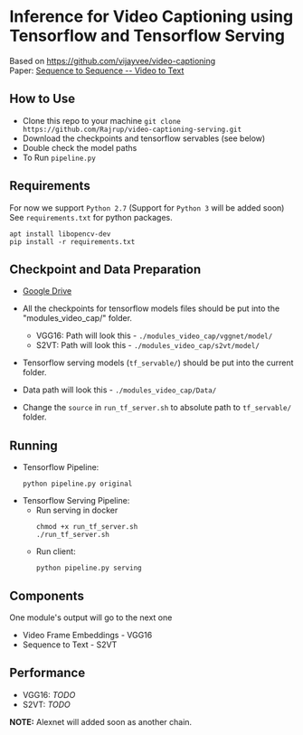 # Inference for Video Captioning using Tensorflow and Tensorflow Serving
Based on https://github.com/vijayvee/video-captioning<br/>
Paper: [Sequence to Sequence -- Video to Text](http://www.cs.utexas.edu/users/ml/papers/venugopalan.iccv15.pdf)


## How to Use
- Clone this repo to your machine ```git clone https://github.com/Rajrup/video-captioning-serving.git```
- Download the checkpoints and tensorflow servables (see below)
- Double check the model paths
- To Run ```pipeline.py```

## Requirements
For now we support ```Python 2.7``` (Support for ```Python 3``` will be added soon)
See ```requirements.txt``` for python packages.
```
apt install libopencv-dev
pip install -r requirements.txt
```

## Checkpoint and Data Preparation
- [Google Drive](https://drive.google.com/open?id=1KKGOtrcrrlmmg55J1GbdHJtpgtY5os1x)
- All the checkpoints for tensorflow models files should be put into the "modules_video_cap/" folder.
  + VGG16: Path will look this - ```./modules_video_cap/vggnet/model/```
  + S2VT:  Path will look this - ```./modules_video_cap/s2vt/model/```

- Tensorflow serving models (```tf_servable/```) should be put into the current folder.
- Data path will look this - ```./modules_video_cap/Data/```
- Change the ```source``` in ```run_tf_server.sh``` to absolute path to ```tf_servable/``` folder.

## Running
- Tensorflow Pipeline:
  ```
  python pipeline.py original
  ``` 
- Tensorflow Serving Pipeline:
  + Run serving in docker
    ```
    chmod +x run_tf_server.sh
    ./run_tf_server.sh
    ```
  + Run client:
    ```
    python pipeline.py serving
    ``` 

## Components
One module's output will go to the next one
- Video Frame Embeddings - VGG16
- Sequence to Text - S2VT

## Performance
- VGG16: *TODO*
- S2VT: *TODO*


**NOTE:** Alexnet will added soon as another chain.
